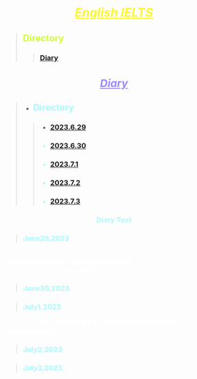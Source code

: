 # <font color="#fdf730"><center><ins>*****English IELTS*****<ins></center></font>
> ## <font color="#d0ff34">Directory<font>
>>### <font color="#0996ff">[Diary](#Diary)<font>
## ***<h3 id="Diary"><font color="#9f88fe"><center><ins>Diary<ins></center><font></h3>***<font color="#a9faff"><font>
> * ## <font color="#a9faff">Directory<font>
>>* ### <font color="#a9faff">[2023.6.29](#June29,2023)<font>
>>* ### <font color="#a9faff">[2023.6.30](#June30,2023)<font>
>>* ### <font color="#a9faff">[2023.7.1](#July1,2023)<font>
>>* ### <font color="#a9faff">[2023.7.2](#July2,2023)<font>
>>* ### <font color="#a9faff">[2023.7.3](#July3,2023)<font>
### <font color="#a9faff"><center>**Diary Text**</center><font>
> <h3 id="June29,2023"><font color="#a9faff">June29,2023<font></h3><font color="#ffffff"><font>
To day I doing thes text .  
And **study学习** english **spoken language口语**  
Whant go to the **Germany德国**  
> <h3 id="June30,2023"><font color="#a9faff">June30,2023<font></h3><font color="#ffffff"><font>

> <h3 id="July1,2023"><font color="#a9faff">July1,2023<font></h3><font color="#ffffff"><font>
To day morning ,I  **Passed 通过** the **amateur radio 业余无线电** **Examination/exam 考试**,and I went with my boyfriend，so happy。
> <h3 id="July2,2023"><font color="#a9faff">July2,2023<font></h3><font color="#ffffff"><font>

> <h3 id="July3,2023"><font color="#a9faff">July3,2023<font></h3><font color="#ffffff"><font>

